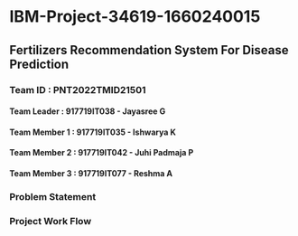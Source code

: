 # IBM-Project-34619-1660240015
## Fertilizers Recommendation System For Disease Prediction
### Team ID : PNT2022TMID21501
#### Team Leader     : 917719IT038 - Jayasree G
#### Team Member 1   : 917719IT035 - Ishwarya K
#### Team Member 2   : 917719IT042 - Juhi Padmaja P
#### Team Member 3   : 917719IT077 - Reshma A
### Problem Statement
### Project Work Flow
